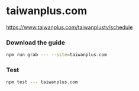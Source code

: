 # taiwanplus.com

https://www.taiwanplus.com/taiwanplustv/schedule

### Download the guide

```sh
npm run grab --- --site=taiwanplus.com
```

### Test

```sh
npm test --- taiwanplus.com
```
